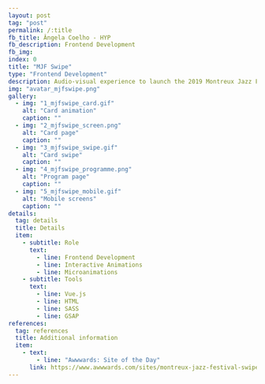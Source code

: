 ```yaml
---
layout: post
tag: "post"
permalink: /:title
fb_title: Ângela Coelho - HYP
fb_description: Frontend Development
fb_img:
index: 0
title: "MJF Swipe"
type: "Frontend Development"
description: ​Audio-visual experience to launch the 2019 Montreux Jazz Festival line-up. The project consists of a stack of cards, where each card presents an affirmation that the user has to agree or disagree with, which at the end generates a custom program according to the user's previous choices. My role was essentially to develop the cards page and the different interactions with the stack of cards, like the transition between cards, and the interactions controlled by the mouse, touch, and keyboard. Project developed while working with <a class='f_textBig-link' target='_blank' href='https://superhuit.ch/en/'>Superhuit​</a>.
img: "avatar_mjfswipe.png"
gallery:
  - img: "1_mjfswipe_card.gif"
    alt: "Card animation"
    caption: ""
  - img: "2_mjfswipe_screen.png"
    alt: "Card page"
    caption: ""
  - img: "3_mjfswipe_swipe.gif"
    alt: "Card swipe"
    caption: ""
  - img: "4_mjfswipe_programme.png"
    alt: "Program page"
    caption: ""
  - img: "5_mjfswipe_mobile.gif"
    alt: "Mobile screens"
    caption: ""
details:
  tag: details
  title: Details
  item:
    - subtitle: Role
      text:
        - line: Frontend Development
        - line: Interactive Animations
        - line: Microanimations
    - subtitle: Tools
      text:
        - line: Vue.js
        - line: HTML
        - line: SASS
        - line: GSAP
references:
  tag: references
  title: Additional information
  item:
    - text:
        - line: "Awwwards: Site of the Day"
      link: https://www.awwwards.com/sites/montreux-jazz-festival-swipe
---
```

